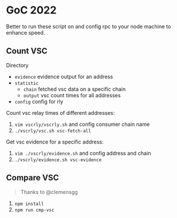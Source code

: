 # GoC 2022

Better to run these script on and config rpc to your node machine to enhance speed.

## Count VSC

Directory
- `evidence` evidence output for an address
- `statistic`
  - `chain` fetched vsc data on a specific chain
  - `output` vsc count times for all addresses
- `config` config for rly 


Count vsc relay times of different addresses:

1. `vim vscrly/vscrly.sh` and config consumer chain name
2. `./vscrly/vsc.sh vsc-fetch-all`

Get vsc evidence for a specific address:

1. `vim ./vscrly/evidence.sh` and config address and chain
2. `./vscrly/evidence.sh vsc-evidence`

## Compare VSC

> Thanks to @clemensgg

1. `npm install`
2. `npm run cmp-vsc`
